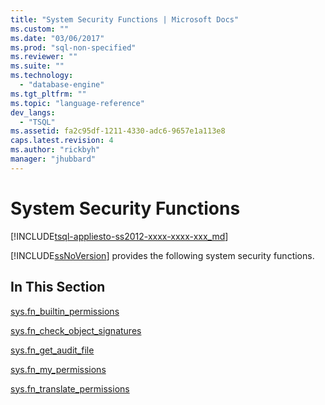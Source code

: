 ```yaml
---
title: "System Security Functions | Microsoft Docs"
ms.custom: ""
ms.date: "03/06/2017"
ms.prod: "sql-non-specified"
ms.reviewer: ""
ms.suite: ""
ms.technology: 
  - "database-engine"
ms.tgt_pltfrm: ""
ms.topic: "language-reference"
dev_langs: 
  - "TSQL"
ms.assetid: fa2c95df-1211-4330-adc6-9657e1a113e8
caps.latest.revision: 4
ms.author: "rickbyh"
manager: "jhubbard"
---
```

# System Security Functions
[!INCLUDE[tsql-appliesto-ss2012-xxxx-xxxx-xxx_md](../../../a9retired/includes/tsql-appliesto-ss2012-xxxx-xxxx-xxx-md.md)]

  [!INCLUDE[ssNoVersion](../../../a9notintoc/includes/ssnoversion-md.md)] provides the following system security functions.  
  
## In This Section  
 [sys.fn_builtin_permissions](../../../relational-databases/reference/system-functions/sys.fn-builtin-permissions-transact-sql.md)  
  
 [sys.fn_check_object_signatures](../../../relational-databases/reference/system-functions/sys.fn-check-object-signatures-transact-sql.md)  
  
 [sys.fn_get_audit_file](../../../relational-databases/reference/system-functions/sys.fn-get-audit-file-transact-sql.md)  
  
 [sys.fn_my_permissions](../../../relational-databases/reference/system-functions/sys.fn-my-permissions-transact-sql.md)  
  
 [sys.fn_translate_permissions](../../../relational-databases/reference/system-functions/sys.fn-translate-permissions-transact-sql.md)  
  
  